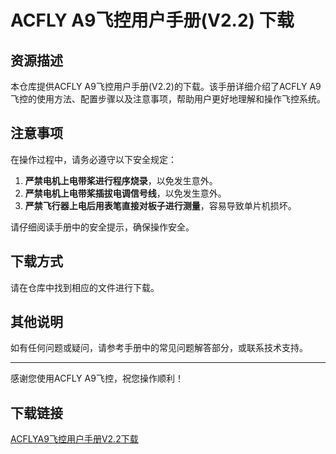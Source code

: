 # ACFLY A9飞控用户手册(V2.2) 下载

## 资源描述

本仓库提供ACFLY A9飞控用户手册(V2.2)的下载。该手册详细介绍了ACFLY A9飞控的使用方法、配置步骤以及注意事项，帮助用户更好地理解和操作飞控系统。

## 注意事项

在操作过程中，请务必遵守以下安全规定：

1. **严禁电机上电带桨进行程序烧录**，以免发生意外。
2. **严禁电机上电带桨插拔电调信号线**，以免发生意外。
3. **严禁飞行器上电后用表笔直接对板子进行测量**，容易导致单片机损坏。

请仔细阅读手册中的安全提示，确保操作安全。

## 下载方式

请在仓库中找到相应的文件进行下载。

## 其他说明

如有任何问题或疑问，请参考手册中的常见问题解答部分，或联系技术支持。

---

感谢您使用ACFLY A9飞控，祝您操作顺利！

## 下载链接

[ACFLYA9飞控用户手册V2.2下载](https://pan.quark.cn/s/9e97c0ffc736)
